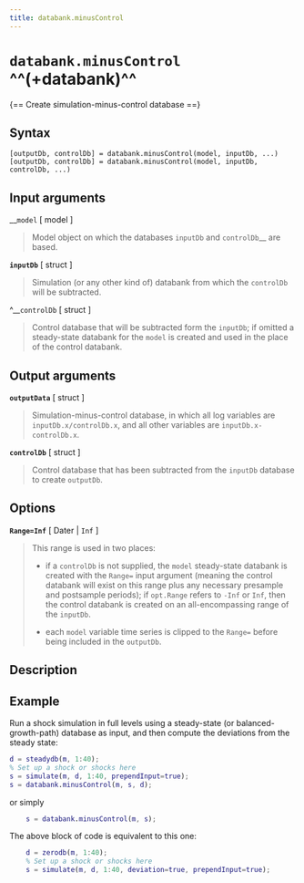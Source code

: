 ```yaml
---
title: databank.minusControl
---
```


# `databank.minusControl` ^^(+databank)^^

{== Create simulation-minus-control database ==}


## Syntax 

    [outputDb, controlDb] = databank.minusControl(model, inputDb, ...)
    [outputDb, controlDb] = databank.minusControl(model, inputDb, controlDb, ...)


## Input arguments 

__`model` [ model ]
> 
> Model object on which the databases `inputDb` and `controlDb`__ are
> based.
> 

__`inputDb`__ [ struct ]
> 
> Simulation (or any other kind of) databank from which the `controlDb`
> will be subtracted.
> 

^__`controlDb` [ struct ]
> 
> Control database that will be subtracted form the `inputDb`; if omitted a
> steady-state databank for the `model` is created and used in the place of
> the control databank.
> 

## Output arguments 

__`outputData`__ [ struct ]
> 
> Simulation-minus-control database, in which all log variables are
> `inputDb.x/controlDb.x`, and all other variables are
> `inputDb.x-controlDb.x`.
> 

__`controlDb`__ [ struct ]
> 
> Control database that has been subtracted from the `inputDb` database to
> create `outputDb`.
> 

## Options 

__`Range=Inf`__ [ Dater | `Inf` ]

> This range is used in two places:
> 
> * if a `controlDb` is not supplied, the `model` steady-state databank is
>   created with the `Range=` input argument (meaning the control
>   databank will exist on this range plus any necessary presample and
>   postsample periods); if `opt.Range` refers to
>   `-Inf` or `Inf`, then the control databank is created on an
>   all-encompassing range of the `inputDb`.
> 
> * each `model` variable time series is clipped to the `Range=` before
>   being included in the `outputDb`.
> 

## Description 


## Example 

Run a shock simulation in full levels using a steady-state (or
balanced-growth-path) database as input, and then compute the deviations
from the steady state:

```matlab
d = steadydb(m, 1:40);
% Set up a shock or shocks here
s = simulate(m, d, 1:40, prependInput=true);
s = databank.minusControl(m, s, d);
```

or simply

```matlab
    s = databank.minusControl(m, s);
```

The above block of code is equivalent to this one:

```matlab
    d = zerodb(m, 1:40);
    % Set up a shock or shocks here
    s = simulate(m, d, 1:40, deviation=true, prependInput=true);
```

